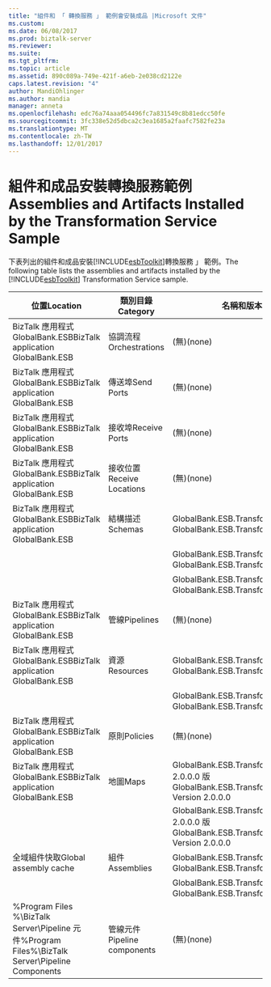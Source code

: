 ```yaml
---
title: "組件和 「 轉換服務 」 範例會安裝成品 |Microsoft 文件"
ms.custom: 
ms.date: 06/08/2017
ms.prod: biztalk-server
ms.reviewer: 
ms.suite: 
ms.tgt_pltfrm: 
ms.topic: article
ms.assetid: 890c089a-749e-421f-a6eb-2e038cd2122e
caps.latest.revision: "4"
author: MandiOhlinger
ms.author: mandia
manager: anneta
ms.openlocfilehash: edc76a74aaa054496fc7a831549c8b81edcc50fe
ms.sourcegitcommit: 3fc338e52d5dbca2c3ea1685a2faafc7582fe23a
ms.translationtype: MT
ms.contentlocale: zh-TW
ms.lasthandoff: 12/01/2017
---
```

# <a name="assemblies-and-artifacts-installed-by-the-transformation-service-sample"></a><span data-ttu-id="dc0a5-102">組件和成品安裝轉換服務範例</span><span class="sxs-lookup"><span data-stu-id="dc0a5-102">Assemblies and Artifacts Installed by the Transformation Service Sample</span></span>
<span data-ttu-id="dc0a5-103">下表列出的組件和成品安裝[!INCLUDE[esbToolkit](../includes/esbtoolkit-md.md)]轉換服務 」 範例。</span><span class="sxs-lookup"><span data-stu-id="dc0a5-103">The following table lists the assemblies and artifacts installed by the [!INCLUDE[esbToolkit](../includes/esbtoolkit-md.md)] Transformation Service sample.</span></span>  
  
|<span data-ttu-id="dc0a5-104">位置</span><span class="sxs-lookup"><span data-stu-id="dc0a5-104">Location</span></span>|<span data-ttu-id="dc0a5-105">類別目錄</span><span class="sxs-lookup"><span data-stu-id="dc0a5-105">Category</span></span>|<span data-ttu-id="dc0a5-106">名稱和版本的元件</span><span class="sxs-lookup"><span data-stu-id="dc0a5-106">Name and version of the component</span></span>|  
|--------------|--------------|---------------------------------------|  
|<span data-ttu-id="dc0a5-107">BizTalk 應用程式 GlobalBank.ESB</span><span class="sxs-lookup"><span data-stu-id="dc0a5-107">BizTalk application GlobalBank.ESB</span></span>|<span data-ttu-id="dc0a5-108">協調流程</span><span class="sxs-lookup"><span data-stu-id="dc0a5-108">Orchestrations</span></span>|<span data-ttu-id="dc0a5-109">(無)</span><span class="sxs-lookup"><span data-stu-id="dc0a5-109">(none)</span></span>|  
|<span data-ttu-id="dc0a5-110">BizTalk 應用程式 GlobalBank.ESB</span><span class="sxs-lookup"><span data-stu-id="dc0a5-110">BizTalk application GlobalBank.ESB</span></span>|<span data-ttu-id="dc0a5-111">傳送埠</span><span class="sxs-lookup"><span data-stu-id="dc0a5-111">Send Ports</span></span>|<span data-ttu-id="dc0a5-112">(無)</span><span class="sxs-lookup"><span data-stu-id="dc0a5-112">(none)</span></span>|  
|<span data-ttu-id="dc0a5-113">BizTalk 應用程式 GlobalBank.ESB</span><span class="sxs-lookup"><span data-stu-id="dc0a5-113">BizTalk application GlobalBank.ESB</span></span>|<span data-ttu-id="dc0a5-114">接收埠</span><span class="sxs-lookup"><span data-stu-id="dc0a5-114">Receive Ports</span></span>|<span data-ttu-id="dc0a5-115">(無)</span><span class="sxs-lookup"><span data-stu-id="dc0a5-115">(none)</span></span>|  
|<span data-ttu-id="dc0a5-116">BizTalk 應用程式 GlobalBank.ESB</span><span class="sxs-lookup"><span data-stu-id="dc0a5-116">BizTalk application GlobalBank.ESB</span></span>|<span data-ttu-id="dc0a5-117">接收位置</span><span class="sxs-lookup"><span data-stu-id="dc0a5-117">Receive Locations</span></span>|<span data-ttu-id="dc0a5-118">(無)</span><span class="sxs-lookup"><span data-stu-id="dc0a5-118">(none)</span></span>|  
|<span data-ttu-id="dc0a5-119">BizTalk 應用程式 GlobalBank.ESB</span><span class="sxs-lookup"><span data-stu-id="dc0a5-119">BizTalk application GlobalBank.ESB</span></span>|<span data-ttu-id="dc0a5-120">結構描述</span><span class="sxs-lookup"><span data-stu-id="dc0a5-120">Schemas</span></span>|<span data-ttu-id="dc0a5-121">GlobalBank.ESB.TransformServices.Schemas.RetailOrder 2.0.0.0 版</span><span class="sxs-lookup"><span data-stu-id="dc0a5-121">GlobalBank.ESB.TransformServices.Schemas.RetailOrder Version 2.0.0.0</span></span>|  
|||<span data-ttu-id="dc0a5-122">GlobalBank.ESB.TransformServices.Schemas.OrderConfirmation 2.0.0.0 版</span><span class="sxs-lookup"><span data-stu-id="dc0a5-122">GlobalBank.ESB.TransformServices.Schemas.OrderConfirmation Version 2.0.0.0</span></span>|  
|||<span data-ttu-id="dc0a5-123">GlobalBank.ESB.TransformServices.Schemas.CanonicalOrder 2.0.0.0 版</span><span class="sxs-lookup"><span data-stu-id="dc0a5-123">GlobalBank.ESB.TransformServices.Schemas.CanonicalOrder Version 2.0.0.0</span></span>|  
|<span data-ttu-id="dc0a5-124">BizTalk 應用程式 GlobalBank.ESB</span><span class="sxs-lookup"><span data-stu-id="dc0a5-124">BizTalk application GlobalBank.ESB</span></span>|<span data-ttu-id="dc0a5-125">管線</span><span class="sxs-lookup"><span data-stu-id="dc0a5-125">Pipelines</span></span>|<span data-ttu-id="dc0a5-126">(無)</span><span class="sxs-lookup"><span data-stu-id="dc0a5-126">(none)</span></span>|  
|<span data-ttu-id="dc0a5-127">BizTalk 應用程式 GlobalBank.ESB</span><span class="sxs-lookup"><span data-stu-id="dc0a5-127">BizTalk application GlobalBank.ESB</span></span>|<span data-ttu-id="dc0a5-128">資源</span><span class="sxs-lookup"><span data-stu-id="dc0a5-128">Resources</span></span>|<span data-ttu-id="dc0a5-129">GlobalBank.ESB.TransformServices.Maps 2.0.0.0 版</span><span class="sxs-lookup"><span data-stu-id="dc0a5-129">GlobalBank.ESB.TransformServices.Maps Version 2.0.0.0</span></span>|  
|||<span data-ttu-id="dc0a5-130">GlobalBank.ESB.TransformServices.Schemas 2.0.0.0 版</span><span class="sxs-lookup"><span data-stu-id="dc0a5-130">GlobalBank.ESB.TransformServices.Schemas Version 2.0.0.0</span></span>|  
|<span data-ttu-id="dc0a5-131">BizTalk 應用程式 GlobalBank.ESB</span><span class="sxs-lookup"><span data-stu-id="dc0a5-131">BizTalk application GlobalBank.ESB</span></span>|<span data-ttu-id="dc0a5-132">原則</span><span class="sxs-lookup"><span data-stu-id="dc0a5-132">Policies</span></span>|<span data-ttu-id="dc0a5-133">(無)</span><span class="sxs-lookup"><span data-stu-id="dc0a5-133">(none)</span></span>|  
|<span data-ttu-id="dc0a5-134">BizTalk 應用程式 GlobalBank.ESB</span><span class="sxs-lookup"><span data-stu-id="dc0a5-134">BizTalk application GlobalBank.ESB</span></span>|<span data-ttu-id="dc0a5-135">地圖</span><span class="sxs-lookup"><span data-stu-id="dc0a5-135">Maps</span></span>|<span data-ttu-id="dc0a5-136">GlobalBank.ESB.TransformServices.Maps.CanonicalOrder_To_OrderConfirmation 2.0.0.0 版</span><span class="sxs-lookup"><span data-stu-id="dc0a5-136">GlobalBank.ESB.TransformServices.Maps.CanonicalOrder_To_OrderConfirmation Version 2.0.0.0</span></span>|  
|||<span data-ttu-id="dc0a5-137">GlobalBank.ESB.TransformServices.Maps.RetailOrder_To_CanonicalOrder 2.0.0.0 版</span><span class="sxs-lookup"><span data-stu-id="dc0a5-137">GlobalBank.ESB.TransformServices.Maps.RetailOrder_To_CanonicalOrder Version 2.0.0.0</span></span>|  
|<span data-ttu-id="dc0a5-138">全域組件快取</span><span class="sxs-lookup"><span data-stu-id="dc0a5-138">Global assembly cache</span></span>|<span data-ttu-id="dc0a5-139">組件</span><span class="sxs-lookup"><span data-stu-id="dc0a5-139">Assemblies</span></span>|<span data-ttu-id="dc0a5-140">GlobalBank.ESB.TransformServices.Maps 2.0.0.0 版</span><span class="sxs-lookup"><span data-stu-id="dc0a5-140">GlobalBank.ESB.TransformServices.Maps Version 2.0.0.0</span></span>|  
|||<span data-ttu-id="dc0a5-141">GlobalBank.ESB.TransformServices.Schemas 2.0.0.0 版</span><span class="sxs-lookup"><span data-stu-id="dc0a5-141">GlobalBank.ESB.TransformServices.Schemas Version 2.0.0.0</span></span>|  
|<span data-ttu-id="dc0a5-142">%Program Files %\\BizTalk Server\Pipeline 元件</span><span class="sxs-lookup"><span data-stu-id="dc0a5-142">%Program Files%\\BizTalk Server\Pipeline Components</span></span>|<span data-ttu-id="dc0a5-143">管線元件</span><span class="sxs-lookup"><span data-stu-id="dc0a5-143">Pipeline components</span></span>|<span data-ttu-id="dc0a5-144">(無)</span><span class="sxs-lookup"><span data-stu-id="dc0a5-144">(none)</span></span>|